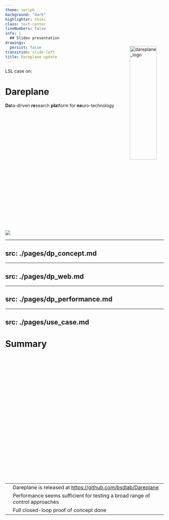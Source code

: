 ```yaml
---
theme: seriph
background: "dark"
highlighter: shiki
class: text-center
lineNumbers: false
info: |
  ## Slidev presentation
drawings:
  persist: false
transition: slide-left
title: Dareplane update 
---
```



<div id='title_text'>LSL case on:</div>

# Dareplane

<!-- <div id="spacer"></div> -->

**Da**ta-driven **re**search **pla**tform for **ne**uro-technology

<!-- #### Matthias Dold - PIs: Michael Tangermann, Mark Janssen -->

  <!-- NOTE: './public' is availabe as './'-->

<div id='title_brain'></div>
<div id='title_pc'></div>
<div class='eeg_background_wrapper'>
  <div id='eeg_bg'>
  </div> 
</div>

<div class='control_background_wrapper'>
  <div id='control_bg'>
  </div> 
</div>
<!--
The last comment block of each slide will be treated as slide notes. It will be visible and editable in Presenter Mode along with the slide. [Read more in the docs](https://sli.dev/guide/syntax.html#notes)
-->
<div id="full_footer">
  <img src="/all_logos.svg">
</div>

---
src: ./pages/dp_concept.md
---

---
src: ./pages/dp_web.md
---

---
src: ./pages/dp_performance.md
---

---
src: ./pages/use_case.md
---


# Summary

![dareplane_logo](/single_dareplane_logo_dark_bg.svg)

<table>
  <tr>
    <td><uiw-github /></td>
    <td>Dareplane is released at <a href="https://github.com/bsdlab/Dareplane">https://github.com/bsdlab/Dareplane</a></td>
  </tr>
  <tr>
    <td><emojione-stopwatch /></td>
    <td>Performance seems sufficient for testing a broad range of control approaches</td>
  </tr> 
  <tr>
    <td><ri-loop-right-line /></td>
    <td>Full closed-loop proof of concept done</td>
  </tr>
</table>


<style>
svg {
  width: 120%;
  height: auto;
}
p {
height: 10%;
img {
  position: absolute;
  right: 5%;
  top: 5%;
  width: 30%;
  height: auto;
}
}
</style>

